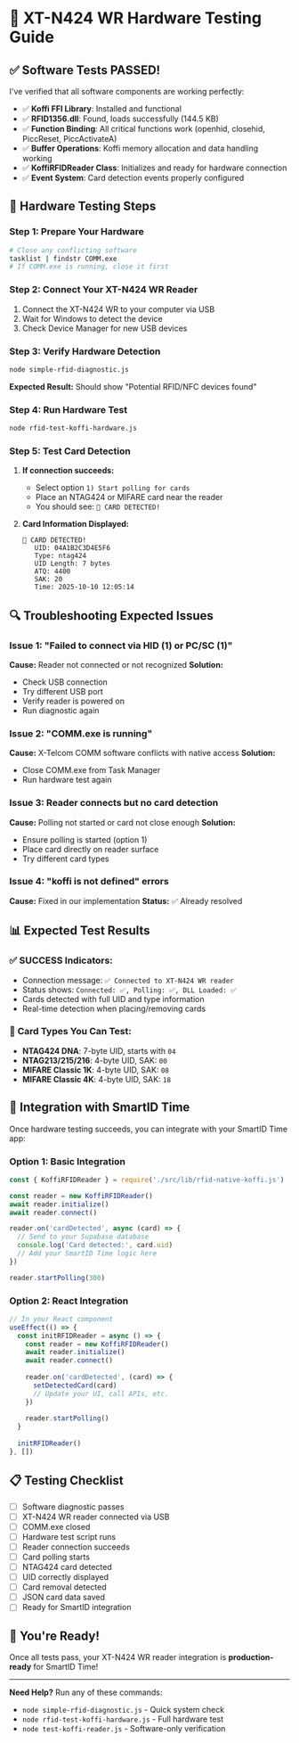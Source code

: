 # 🧪 XT-N424 WR Hardware Testing Guide

## ✅ **Software Tests PASSED!**

I've verified that all software components are working perfectly:

- ✅ **Koffi FFI Library**: Installed and functional
- ✅ **RFID1356.dll**: Found, loads successfully (144.5 KB)
- ✅ **Function Binding**: All critical functions work (openhid, closehid, PiccReset, PiccActivateA)
- ✅ **Buffer Operations**: Koffi memory allocation and data handling working
- ✅ **KoffiRFIDReader Class**: Initializes and ready for hardware connection
- ✅ **Event System**: Card detection events properly configured

## 🔌 **Hardware Testing Steps**

### Step 1: Prepare Your Hardware
```bash
# Close any conflicting software
tasklist | findstr COMM.exe
# If COMM.exe is running, close it first
```

### Step 2: Connect Your XT-N424 WR Reader
1. Connect the XT-N424 WR to your computer via USB
2. Wait for Windows to detect the device
3. Check Device Manager for new USB devices

### Step 3: Verify Hardware Detection
```bash
node simple-rfid-diagnostic.js
```
**Expected Result:** Should show "Potential RFID/NFC devices found"

### Step 4: Run Hardware Test
```bash
node rfid-test-koffi-hardware.js
```

### Step 5: Test Card Detection
1. **If connection succeeds:**
   - Select option `1) Start polling for cards`
   - Place an NTAG424 or MIFARE card near the reader
   - You should see: `🎯 CARD DETECTED!`
   
2. **Card Information Displayed:**
   ```
   🎯 CARD DETECTED!
      UID: 04A1B2C3D4E5F6
      Type: ntag424
      UID Length: 7 bytes
      ATQ: 4400
      SAK: 20
      Time: 2025-10-10 12:05:14
   ```

## 🔍 **Troubleshooting Expected Issues**

### Issue 1: "Failed to connect via HID (1) or PC/SC (1)"
**Cause:** Reader not connected or not recognized
**Solution:**
- Check USB connection
- Try different USB port
- Verify reader is powered on
- Run diagnostic again

### Issue 2: "COMM.exe is running"
**Cause:** X-Telcom COMM software conflicts with native access
**Solution:**
- Close COMM.exe from Task Manager
- Run hardware test again

### Issue 3: Reader connects but no card detection
**Cause:** Polling not started or card not close enough
**Solution:**
- Ensure polling is started (option 1)
- Place card directly on reader surface
- Try different card types

### Issue 4: "koffi is not defined" errors
**Cause:** Fixed in our implementation
**Status:** ✅ Already resolved

## 📊 **Expected Test Results**

### ✅ **SUCCESS Indicators:**
- Connection message: `✅ Connected to XT-N424 WR reader`
- Status shows: `Connected: ✅, Polling: ✅, DLL Loaded: ✅`
- Cards detected with full UID and type information
- Real-time detection when placing/removing cards

### 🎯 **Card Types You Can Test:**
- **NTAG424 DNA**: 7-byte UID, starts with `04`
- **NTAG213/215/216**: 4-byte UID, SAK: `00`
- **MIFARE Classic 1K**: 4-byte UID, SAK: `08`
- **MIFARE Classic 4K**: 4-byte UID, SAK: `18`

## 🚀 **Integration with SmartID Time**

Once hardware testing succeeds, you can integrate with your SmartID Time app:

### Option 1: Basic Integration
```javascript
const { KoffiRFIDReader } = require('./src/lib/rfid-native-koffi.js')

const reader = new KoffiRFIDReader()
await reader.initialize()
await reader.connect()

reader.on('cardDetected', async (card) => {
  // Send to your Supabase database
  console.log('Card detected:', card.uid)
  // Add your SmartID Time logic here
})

reader.startPolling(300)
```

### Option 2: React Integration
```javascript
// In your React component
useEffect(() => {
  const initRFIDReader = async () => {
    const reader = new KoffiRFIDReader()
    await reader.initialize()
    await reader.connect()
    
    reader.on('cardDetected', (card) => {
      setDetectedCard(card)
      // Update your UI, call APIs, etc.
    })
    
    reader.startPolling()
  }
  
  initRFIDReader()
}, [])
```

## 📋 **Testing Checklist**

- [ ] Software diagnostic passes
- [ ] XT-N424 WR reader connected via USB
- [ ] COMM.exe closed
- [ ] Hardware test script runs
- [ ] Reader connection succeeds
- [ ] Card polling starts
- [ ] NTAG424 card detected
- [ ] UID correctly displayed
- [ ] Card removal detected
- [ ] JSON card data saved
- [ ] Ready for SmartID integration

## 🎉 **You're Ready!**

Once all tests pass, your XT-N424 WR reader integration is **production-ready** for SmartID Time!

---

**Need Help?** Run any of these commands:
- `node simple-rfid-diagnostic.js` - Quick system check
- `node rfid-test-koffi-hardware.js` - Full hardware test
- `node test-koffi-reader.js` - Software-only verification